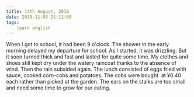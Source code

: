 ```yaml
---
title: 14th August, 2018
date: 2019-11-03 21:11:00
tags:
    learn english
---
```


When I got to school, it had been 9 o'clock. The shower in the early morning delayed my departure for school. As I started, it was drizzling. But it soon turned thick and fast and lasted for quite some time. My clothes and shoes still kept dry under the watery raincoat thanks to the absence of wind. Then the rain subsided again. The lunch consisted of eggs fried with sauce, cooked corn-cobs and potatoes. The cobs were bought  at ¥0.40 each rather than picked at the garden. The ears on the stalks are too small and need some time to grow for our eating. 